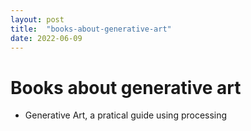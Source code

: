```yaml
---
layout: post
title:  "books-about-generative-art"
date: 2022-06-09
---
```


# Books about generative art

- Generative Art, a pratical guide using processing